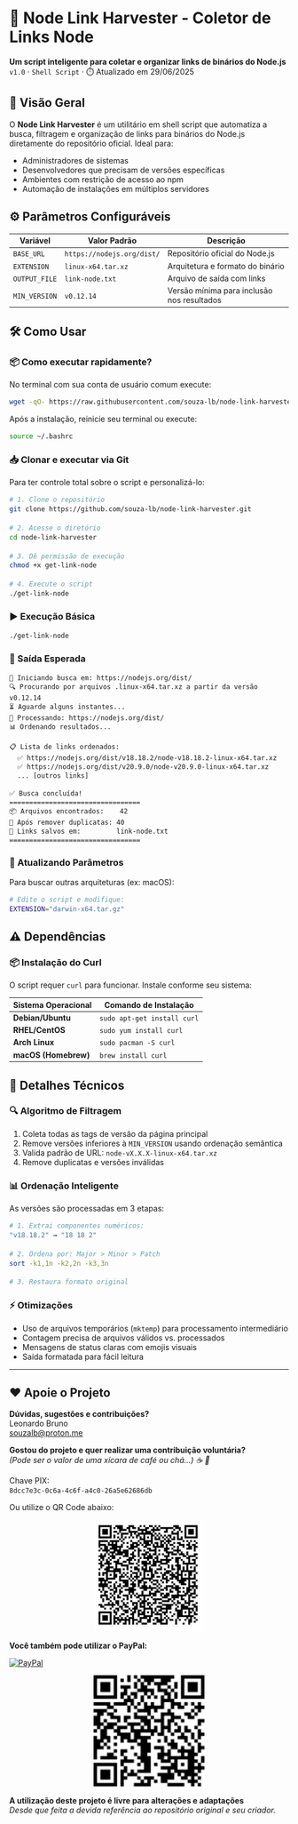 # 🚀 Node Link Harvester - Coletor de Links Node

**Um script inteligente para coletar e organizar links de binários do Node.js**  
`v1.0` · `Shell Script` · ⏱️ Atualizado em 29/06/2025

## 🌟 Visão Geral

O **Node Link Harvester** é um utilitário em shell script que automatiza a busca, filtragem e organização de links para binários do Node.js diretamente do repositório oficial. Ideal para:

- Administradores de sistemas
- Desenvolvedores que precisam de versões específicas
- Ambientes com restrição de acesso ao npm
- Automação de instalações em múltiplos servidores

## ⚙️ Parâmetros Configuráveis
| Variável         | Valor Padrão               | Descrição                                  |
|------------------|----------------------------|-------------------------------------------|
| `BASE_URL`       | `https://nodejs.org/dist/` | Repositório oficial do Node.js            |
| `EXTENSION`      | `linux-x64.tar.xz`         | Arquitetura e formato do binário          |
| `OUTPUT_FILE`    | `link-node.txt`           | Arquivo de saída com links                |
| `MIN_VERSION`    | `v0.12.14`                 | Versão mínima para inclusão nos resultados|

## 🛠️ Como Usar

### 📦 Como executar rapidamente?

No terminal com sua conta de usuário comum execute:

```bash
wget -qO- https://raw.githubusercontent.com/souza-lb/node-link-harvester/main/get-link-node | bash
```

Após a instalação, reinicie seu terminal ou execute:

```bash
source ~/.bashrc
```

### 📥 Clonar e executar via Git

Para ter controle total sobre o script e personalizá-lo:

```bash
# 1. Clone o repositório
git clone https://github.com/souza-lb/node-link-harvester.git

# 2. Acesse o diretório
cd node-link-harvester

# 3. Dê permissão de execução
chmod +x get-link-node

# 4. Execute o script
./get-link-node
```

### ▶️ Execução Básica
```bash
./get-link-node
```

### 📝 Saída Esperada
```
🚀 Iniciando busca em: https://nodejs.org/dist/
🔍 Procurando por arquivos .linux-x64.tar.xz a partir da versão v0.12.14
⏳ Aguarde alguns instantes...
📁 Processando: https://nodejs.org/dist/
📊 Ordenando resultados...

📋 Lista de links ordenados:
  ✅ https://nodejs.org/dist/v18.18.2/node-v18.18.2-linux-x64.tar.xz
  ✅ https://nodejs.org/dist/v20.9.0/node-v20.9.0-linux-x64.tar.xz
  ... [outros links]

✅ Busca concluída!
=================================
📦 Arquivos encontrados:    42
🔧 Após remover duplicatas: 40
💾 Links salvos em:         link-node.txt
=================================
```

### 🔄 Atualizando Parâmetros
Para buscar outras arquiteturas (ex: macOS):
```bash
# Edite o script e modifique:
EXTENSION="darwin-x64.tar.gz"
```

## ⚠️ Dependências

### 📦 Instalação do Curl
O script requer `curl` para funcionar. Instale conforme seu sistema:

| Sistema Operacional      | Comando de Instalação       |
|--------------------------|-----------------------------|
| **Debian/Ubuntu**        | `sudo apt-get install curl` |
| **RHEL/CentOS**          | `sudo yum install curl`     |
| **Arch Linux**           | `sudo pacman -S curl`       |
| **macOS (Homebrew)**     | `brew install curl`         |

## 🧩 Detalhes Técnicos

### 🔍 Algoritmo de Filtragem
1. Coleta todas as tags de versão da página principal
2. Remove versões inferiores à `MIN_VERSION` usando ordenação semântica
3. Valida padrão de URL: `node-vX.X.X-linux-x64.tar.xz`
4. Remove duplicatas e versões inválidas

### 📊 Ordenação Inteligente
As versões são processadas em 3 etapas:
```bash
# 1. Extrai componentes numéricos:
"v18.18.2" → "18 18 2"

# 2. Ordena por: Major > Minor > Patch
sort -k1,1n -k2,2n -k3,3n

# 3. Restaura formato original
```

### ⚡ Otimizações
- Uso de arquivos temporários (`mktemp`) para processamento intermediário
- Contagem precisa de arquivos válidos vs. processados
- Mensagens de status claras com emojis visuais
- Saída formatada para fácil leitura

---

## ❤️ Apoie o Projeto

**Dúvidas, sugestões e contribuições?**  
Leonardo Bruno  
souzalb@proton.me  

**Gostou do projeto e quer realizar uma contribuição voluntária?**  
*(Pode ser o valor de uma xícara de café ou chá...) ☕ 🍵*  

Chave PIX:  
`8dcc7e3c-0c6a-4c6f-a4c0-26a5e62686db`  

Ou utilize o QR Code abaixo:  

<p align="center">
  <img src="images/qrcode-pix.png" alt="QR Code PIX" width="200">
</p>

**Você também pode utilizar o PayPal:**  

[![PayPal](https://img.shields.io/badge/Donate-PayPal-00457C?style=for-the-badge&logo=paypal)](https://www.paypal.com/donate/?hosted_button_id=EQVW5QQ7GBGSY)

<p align="center">
  <img src="images/qrcode-paypal.png" alt="QR Code PayPal" width="200">
</p>

**A utilização deste projeto é livre para alterações e adaptações**  
*Desde que feita a devida referência ao repositório original e seu criador.*
